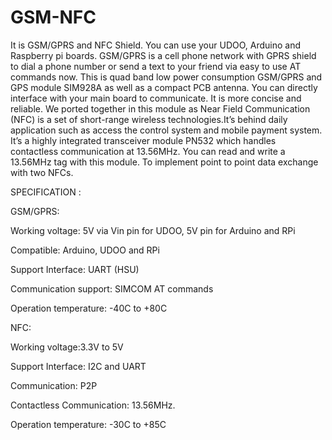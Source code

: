 # GSM-NFC

It is GSM/GPRS and NFC Shield. You can use your UDOO, Arduino and Raspberry pi boards. GSM/GPRS is a cell phone network with GPRS shield to dial a phone number or send a text to your friend via easy to use AT commands now. This is quad band low power consumption GSM/GPRS and GPS module SIM928A as well as a compact PCB antenna. You can directly interface with your main board to communicate. It is more concise and reliable. We ported together in this module as Near Field Communication (NFC) is a set of short-range wireless technologies.It’s behind daily application such as access the control system and mobile payment system. It’s a highly integrated transceiver module PN532 which handles contactless communication at 13.56MHz. You can read and write a 13.56MHz tag with this module. To implement point to point data exchange with two NFCs.

SPECIFICATION :

GSM/GPRS:

Working voltage: 5V via Vin pin for UDOO, 5V pin for Arduino and RPi

Compatible: Arduino, UDOO and RPi

Support Interface: UART (HSU)

Communication support: SIMCOM AT commands

Operation temperature: -40C to +80C

NFC:

Working voltage:3.3V to 5V

Support Interface: I2C and UART

Communication: P2P

Contactless Communication: 13.56MHz.

Operation temperature: -30C to +85C
